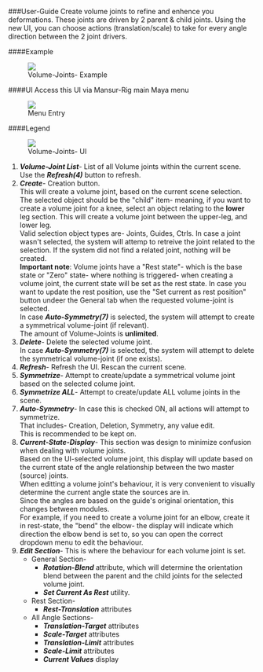 ###User-Guide
Create volume joints to refine and enhence you deformations. These joints are driven by 2 parent & child joints. Using the new UI, you can choose actions (translation/scale) to take for every angle direction between the 2 joint drivers.

####Example
<figure>
  <img src="../userGuidesImages/volumeJoints/vJnts_demo.gif"/>
  <figcaption>Volume-Joints- Example</figcaption>
</figure>

####UI
Access this UI via Mansur-Rig main Maya menu
<figure>
  <img src="../userGuidesImages/volumeJoints/menuItem.png"/>
  <figcaption>Menu Entry</figcaption>
</figure>


####Legend
<figure>
  <img src="../userGuidesImages/volumeJoints/vJointsLegend.png"/>
  <figcaption>Volume-Joints- UI</figcaption>
</figure>

<ol>
<li>
  <b><i>Volume-Joint List</b></i>- List of all Volume joints within the current scene. Use the <b><i>Refresh(4)</i></b> button to refresh.
</li>
<li>
  <b><i>Create</b></i>- Creation button.
  <br>This will create a volume joint, based on the current scene selection. 
  <br>The selected object should be the "child" item- meaning, if you want to create a volume joint for a knee, select an object relating to the <b>lower</b> leg section. This will create a volume joint between the upper-leg, and lower leg. 
  <br>Valid selection object types are- Joints, Guides, Ctrls. In case a joint wasn't selected, the system will attemp to retreive the joint related to the selection. If the system did not find a related joint, nothing will be created. 
  <br><b>Important note</b>: Volume joints have a "Rest state"- which is the base state or "Zero" state- where nothing is triggered- when creating a volume joint, the current state will be set as the rest state. In case you want to update the rest position, use the "Set current as rest position" button undeer the General tab when the requested volume-joint is selected.</b>
  <br>In case <b><i>Auto-Symmetry(7)</i></b> is selected, the system will attempt to create a symmetrical volume-joint (if relevant).
  <br>The amount of Volume-Joints is <b>unlimited</b>.
</li>
<li>
  <b><i>Delete</b></i>- Delete the selected volume joint.
  <br>In case <b><i>Auto-Symmetry(7)</i></b> is selected, the system will attempt to delete the symmetrical volume-joint (if one exists).
</li>
<li>
  <b><i>Refresh</b></i>- Refresh the UI. Rescan the current scene.
</li>
<li>
  <b><i>Symmetrize</b></i>- Attempt to create/update a symmetrical volume joint based on the selected colume joint. 
</li>
<li>
  <b><i>Symmetrize ALL</b></i>- Attempt to create/update ALL volume joints in the scene.
</li>
<li>
  <b><i>Auto-Symmetry</b></i>- In case this is checked ON, all actions will attempt to symmetrize.
  <br>That includes- Creation, Deletion, Symmetry, any value edit.
  <br>This is recommended to be kept on.
</li>
<li>
  <b><i>Current-State-Display</b></i>- This section was design to minimize confusion when dealing with volume joints. 
  <br>Based on the UI-selected volume joint, this display will update based on the current state of the angle relationship between the two master (source) joints.
  <br>When editting a volume joint's behaviour, it is very convenient to visually determine the current angle state the sources are in.
  <br>Since the angles are based on the guide's original orientation, this changes between modules.
  <br>For example, if you need to create a volume joint for an elbow, create it in rest-state, the "bend" the elbow- the display will indicate which direction the elbow bend is set to, so you can open the correct dropdown menu to edit the behaviour.
</li>
<li>
  <b><i>Edit Section</b></i>- This is where the behaviour for each volume joint is set.
  <ul>
    <li>
      General Section- 
      <ul>
        <li>
          <i><b>Rotation-Blend</b></i> attribute, which will determine the orientation blend between the parent and the child joints for the selected volume joint.
        </li>
        <li>
          <i><b>Set Current As Rest</b></i> utility.
        </li>
      </ul>
    </li>
    <li>
      Rest Section-
      <ul>
        <li>
          <i><b>Rest-Translation</b></i> attributes
        </li>
      </ul>
    </li>
    <li>
      All Angle Sections-
      <ul>
        <li>
          <i><b>Translation-Target</b></i> attributes
        </li>
        <li>
          <i><b>Scale-Target</b></i> attributes
        </li>
        <li>
          <i><b>Translation-Limit</b></i> attributes
        </li>
        <li>
          <i><b>Scale-Limit</b></i> attributes
        </li>
        <li>
          <i><b>Current Values</b></i> display
        </li>
      </ul>
    </li>
  </ul>
</ol>
